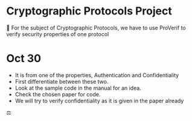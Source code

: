 # Cryptographic Protocols Project

📌 For the subject of Cryptographic Protocols, we have to use ProVerif to verify security properties of one protocol

# Oct 30
* It is from one of the properties, Authentication and Confidentiality
* First differentiate between these two.
* Look at the sample code in the manual for an idea.
* Check the chosen paper for code.
* We will try to verify confidentiality as it is given in the paper already

⚖️
